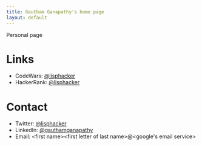 ```yaml
---
title: Gautham Ganapathy's home page
layout: default
---
```


Personal page

# Links
* CodeWars: [@lisphacker](https://www.codewars.com/users/lisphacker)
* HackerRank: [@lisphacker](https://www.hackerrank.com/lisphacker)

# Contact
* Twitter: [@lisphacker](https://twitter.com/lisphacker)
* LinkedIn: [@gauthamganapathy](https://www.linkedin.com/in/gauthamganapathy/)
* Email: \<first name>\<first letter of last name>@\<google's email service>
  
